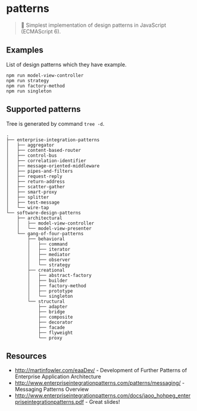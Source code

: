 # patterns

> :notebook_with_decorative_cover: Simplest implementation of design patterns in JavaScript (ECMAScript 6).

## Examples

List of design patterns which they have example. 

```
npm run model-view-controller
npm run strategy
npm run factory-method
npm run singleton
```

## Supported patterns

Tree is generated by command `tree -d`.

```
.
├── enterprise-integration-patterns
│   ├── aggregator
│   ├── content-based-router
│   ├── control-bus
│   ├── correlation-identifier
│   ├── message-oriented-middleware
│   ├── pipes-and-filters
│   ├── request-reply
│   ├── return-address
│   ├── scatter-gather
│   ├── smart-proxy
│   ├── splitter
│   ├── test-message
│   └── wire-tap
└── software-design-patterns
    ├── architectural
    │   ├── model-view-controller
    │   └── model-view-presenter
    └── gang-of-four-patterns
        ├── behavioral
        │   ├── command
        │   ├── iterator
        │   ├── mediator
        │   ├── observer
        │   └── strategy
        ├── creational
        │   ├── abstract-factory
        │   ├── builder
        │   ├── factory-method
        │   ├── prototype
        │   └── singleton
        └── structural
            ├── adapter
            ├── bridge
            ├── composite
            ├── decorator
            ├── facade
            ├── flyweight
            └── proxy

```

## Resources

- http://martinfowler.com/eaaDev/ - Development of Further Patterns of Enterprise Application Architecture
- http://www.enterpriseintegrationpatterns.com/patterns/messaging/ - Messaging Patterns Overview
- http://www.enterpriseintegrationpatterns.com/docs/jaoo_hohpeg_enterpriseintegrationpatterns.pdf - Great slides!
